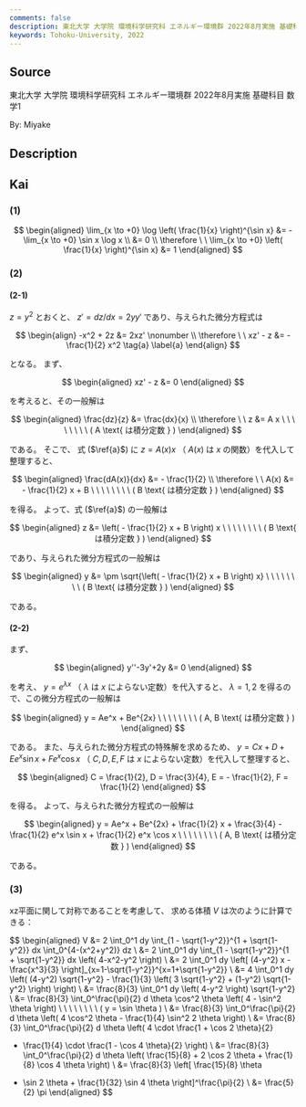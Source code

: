 ```yaml
---
comments: false
description: 東北大学 大学院 環境科学研究科 エネルギー環境群 2022年8月実施 基礎科目 数学1
keywords: Tohoku-University, 2022
---
```


## **Source**
東北大学 大学院 環境科学研究科 エネルギー環境群 2022年8月実施 基礎科目 数学1

By: Miyake

## **Description**

## **Kai**
### (1)

$$
\begin{aligned}
\lim_{x \to +0} \log \left( \frac{1}{x} \right)^{\sin x}
&= - \lim_{x \to +0} \sin x \log x
\\
&= 0
\\
\therefore \ \ 
\lim_{x \to +0} \left( \frac{1}{x} \right)^{\sin x}
&= 1
\end{aligned}
$$

### (2)
#### (2-1)
$z=y^2$ とおくと、 $z' = dz/dx = 2yy'$ であり、与えられた微分方程式は

$$
\begin{align}
-x^2 + 2z &= 2xz' \nonumber
\\
\therefore \ \ 
xz' - z &= - \frac{1}{2} x^2
\tag{a} \label{a}
\end{align}
$$

となる。
まず、

$$
\begin{aligned}
xz' - z &= 0
\end{aligned}
$$

を考えると、その一般解は

$$
\begin{aligned}
\frac{dz}{z} &= \frac{dx}{x}
\\
\therefore \ \ 
z &= A x
\ \ \ \ \ \ \ \ ( A \text{ は積分定数 } )
\end{aligned}
$$

である。
そこで、 式 ($\ref{a}$) に $z=A(x)x$ （ $A(x)$ は $x$ の関数）を代入して整理すると、

$$
\begin{aligned}
\frac{dA(x)}{dx} &= - \frac{1}{2}
\\
\therefore \ \ 
A(x) &= - \frac{1}{2} x + B
\ \ \ \ \ \ \ \ ( B \text{ は積分定数 } )
\end{aligned}
$$

を得る。
よって、式 ($\ref{a}$) の一般解は

$$
\begin{aligned}
z &= \left( - \frac{1}{2} x + B \right) x
\ \ \ \ \ \ \ \ ( B \text{ は積分定数 } )
\end{aligned}
$$

であり、与えられた微分方程式の一般解は

$$
\begin{aligned}
y &= \pm \sqrt{\left( - \frac{1}{2} x + B \right) x}
\ \ \ \ \ \ \ \ ( B \text{ は積分定数 } )
\end{aligned}
$$

である。

#### (2-2)
まず、

$$
\begin{aligned}
y''-3y'+2y &= 0
\end{aligned}
$$

を考え、
$y=e^{\lambda x}$ （ $\lambda$ は $x$ によらない定数）を代入すると、
$\lambda = 1, 2$ を得るので、この微分方程式の一般解は

$$
\begin{aligned}
y = Ae^x + Be^{2x}
\ \ \ \ \ \ \ \ ( A, B \text{ は積分定数 } )
\end{aligned}
$$

である。
また、与えられた微分方程式の特殊解を求めるため、
$y=Cx+D+Ee^x \sin x + Fe^x \cos x$
（ $C,D,E,F$ は $x$ によらない定数）を代入して整理すると、

$$
\begin{aligned}
C = \frac{1}{2}, D = \frac{3}{4}, E = - \frac{1}{2}, F = \frac{1}{2}
\end{aligned}
$$

を得る。
よって、与えられた微分方程式の一般解は

$$
\begin{aligned}
y = Ae^x + Be^{2x} + 
\frac{1}{2} x + \frac{3}{4} - \frac{1}{2} e^x \sin x + \frac{1}{2} e^x \cos x
\ \ \ \ \ \ \ \ ( A, B \text{ は積分定数 } )
\end{aligned}
$$

である。

### (3)
xz平面に関して対称であることを考慮して、
求める体積 $V$ は次のように計算できる：

$$
\begin{aligned}
V
&= 2 \int_0^1 dy \int_{1 - \sqrt{1-y^2}}^{1 + \sqrt{1-y^2}} dx
\int_0^{4-(x^2+y^2)} dz
\\
&= 2 \int_0^1 dy \int_{1 - \sqrt{1-y^2}}^{1 + \sqrt{1-y^2}} dx
\left( 4-x^2-y^2 \right)
\\
&= 2 \int_0^1 dy \left[ (4-y^2) x - \frac{x^3}{3}
\right]_{x=1-\sqrt{1-y^2}}^{x=1+\sqrt{1-y^2}}
\\
&= 4 \int_0^1 dy \left( (4-y^2) \sqrt{1-y^2} - \frac{1}{3}
\left( 3 \sqrt{1-y^2} + (1-y^2) \sqrt{1-y^2} \right) \right)
\\
&= \frac{8}{3} \int_0^1 dy \left( 4-y^2 \right) \sqrt{1-y^2}
\\
&= \frac{8}{3} \int_0^\frac{\pi}{2} d \theta
\cos^2 \theta \left( 4 - \sin^2 \theta \right)
\ \ \ \ \ \ \ \ ( y = \sin \theta )
\\
&= \frac{8}{3} \int_0^\frac{\pi}{2} d \theta
\left( 4 \cos^2 \theta - \frac{1}{4} \sin^2 2 \theta \right)
\\
&= \frac{8}{3} \int_0^\frac{\pi}{2} d \theta
\left( 4 \cdot \frac{1 + \cos 2 \theta}{2}
- \frac{1}{4} \cdot \frac{1 - \cos 4 \theta}{2} \right)
\\
&= \frac{8}{3} \int_0^\frac{\pi}{2} d \theta
\left( \frac{15}{8} + 2 \cos 2 \theta + \frac{1}{8} \cos 4 \theta
\right)
\\
&= \frac{8}{3} \left[ \frac{15}{8} \theta
+ \sin 2 \theta + \frac{1}{32} \sin 4 \theta \right]^\frac{\pi}{2}
\\
&= \frac{5}{2} \pi
\end{aligned}
$$